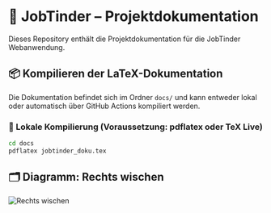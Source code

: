 # 📄 JobTinder – Projektdokumentation

Dieses Repository enthält die Projektdokumentation für die JobTinder Webanwendung.

## 📦 Kompilieren der LaTeX-Dokumentation

Die Dokumentation befindet sich im Ordner `docs/` und kann entweder lokal oder automatisch über GitHub Actions kompiliert werden.

### 🔧 Lokale Kompilierung (Voraussetzung: pdflatex oder TeX Live)

```bash
cd docs
pdflatex jobtinder_doku.tex
```

## 🗂️ Diagramm: Rechts wischen

![Rechts wischen](diagrams/rendered/rechts_swipen.svg)

